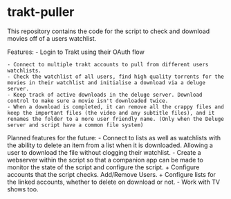 # trakt-puller
This repository contains the code for the script to check and download movies off of a users watchlist.

Features:
    - Login to Trakt using their OAuth flow
    
    - Connect to multiple trakt accounts to pull from different users watchlists.
    - Check the watchlist of all users, find high quality torrents for the movies in their watchlist and initialise a download via a deluge server.
    - Keep track of active downloads in the deluge server. Download control to make sure a movie isn't downloaded twice.
    - When a download is completed, it can remove all the crappy files and keep the important files (the video and any subtitle files), and it renames the folder to a more user friendly name. (Only when the Deluge server and script have a common file system)
  
Planned features for the future:
    - Connect to lists as well as watchlists with the ability to delete an item from a list when it is downloaded. Allowing a user to download the file without clogging their watchlist.
    - Create a webserver within the script so that a companion app can be made to monitor the state of the script and configure the script.
		+ Configure accounts that the script checks. Add/Remove Users.
		+ Configure lists for the linked accounts, whether to delete on download or not.
	- Work with TV shows too.
	
		
        
  
